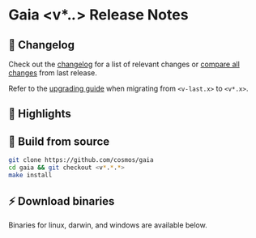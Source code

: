 <!--
  A release notes template that should be adapted for every release
    - release: <v*.*.*>
    - release branch: <v*.x>
    - the last release: <v-last> 
    - the last release branch: <v-last.x>
-->

# Gaia <v*.*.*>  Release Notes 

## 📝 Changelog

Check out the [changelog](/CHANGELOG.md) for a list of relevant changes or [compare all changes](https://github.com/cosmos/gaia/compare/<v-last>...<v*.*.*>) from last release.

<!-- Add the following line for major releases -->
Refer to the [upgrading guide](/UPGRADING.md) when migrating from `<v-last.x>` to `<v*.x>`.

## 🚀 Highlights

<!-- Add any highlights of this release -->

## 🔨 Build from source

```bash
git clone https://github.com/cosmos/gaia
cd gaia && git checkout <v*.*.*>
make install
```

## ⚡️ Download binaries

Binaries for linux, darwin, and windows are available below.
